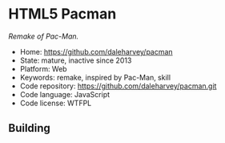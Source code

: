 # HTML5 Pacman

_Remake of Pac-Man._

- Home: https://github.com/daleharvey/pacman
- State: mature, inactive since 2013
- Platform: Web
- Keywords: remake, inspired by Pac-Man, skill
- Code repository: https://github.com/daleharvey/pacman.git
- Code language: JavaScript
- Code license: WTFPL

## Building
